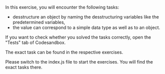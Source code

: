 In this exercise, you will encounter the following tasks:

- desstructure an object by naming the desstructuring variables like the predetermined variables,
- the value can correspond to a simple data type as well as to an object.

If you want to check whether you solved the tasks correctly, open the "Tests" tab of Codesandbox.

The exact task can be found in the respective exercises.

Please switch to the index.js file to start the exercises. You will find the exact tasks there.